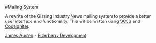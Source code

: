 #Mailing System

A rewrite of the Glazing Industry News mailing system to provide a better user interface and functionality. This will be written using [SCSS][1] and [CodeIgniter][2].

[James Austen][3] - [Elderberry Development][4]

  [1]: http://sass-lang.com/
  [2]: http://ellislab.com/codeigniter/
  [3]: http://www.james-austen.co.uk/
  [4]: http://www.elderberry-dev.co.uk/